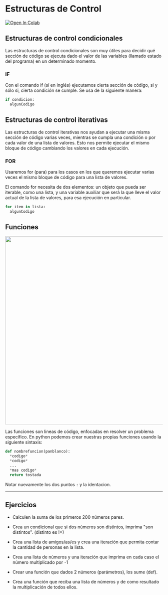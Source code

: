 # Estructuras de Control

[![Open In Colab](https://colab.research.google.com/assets/colab-badge.svg)](https://drive.google.com/file/d/1r2eZMzhAyC6TQvStuiJu0cXDJ4EceXny/view?usp=sharing)

## Estructuras de control condicionales

Las estructuras de control condicionales son muy útiles para decidir qué sección de código se ejecuta dado el valor de las variables (llamado estado del programa) en un determinado momento.

### IF

Con el comando if (sí en inglés) ejecutamos cierta sección de código, si y sólo si, cierta condición se cumple. Se usa de la siguiente manera:

```python
if condicion:
  algunCodigo
```

## Estructuras de control iterativas
Las estructuras de control iterativas nos ayudan a ejecutar una misma sección de código varias veces, mientras se cumpla una condición o por cada valor de una lista de valores. Esto nos permite ejecutar el mismo bloque de código cambiando los valores en cada ejecución.

### FOR

Usaremos for (para) para los casos en los que queremos ejecutar varias veces el mismo bloque de código para una lista de valores.

El comando for necesita de dos elementos: un objeto que pueda ser iterable, como una lista, y una variable auxiliar que será la que lleve el valor actual de la lista de valores, para esa ejecución en particular.

```python
for item in lista:
  algunCodigo
```

## Funciones

<img src="https://camo.githubusercontent.com/d4ab80aae7ca83650bae0c68e5e585e7df43a07747813b78f63d5e4a4322cf1f/68747470733a2f2f736361757365792e6769746875622e696f2f6173736574732f696d616765732f746f617374657246756e6374696f6e4469616772616d2e6a7067" width="600px">

Las funciones son lineas de código, enfocadas en resolver un problema específico. En python podemos crear nuestras propias funciones usando la siguiente sintaxis:

```python
def nombrefuncion(panblanco):
  *codigo*
  *codigo*
  ...
  *mas codigo*
  return tostada
```

Notar nuevamente los dos puntos `:` y la identacion.

---

## Ejercicios


- Calculen la suma de los primeros 200 números pares.

- Crea un condicional que si dos números son distintos, imprima "son distintos". (distinto es !=)

- Crea una lista de amigos/as/es y crea una iteración que permita contar la cantidad de personas en la lista.

- Crea una lista de números y una iteración que imprima en cada caso el número multiplicado por -1

- Crear una función que dados 2 números (parámetros), los sume (def).

- Crea una función que reciba una lista de números y de como resultado la multiplicación de todos ellos.
